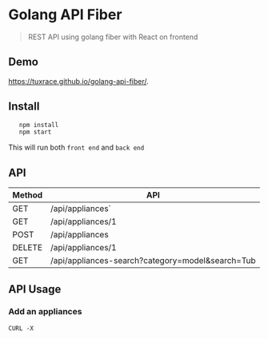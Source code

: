 # Golang API Fiber
> REST API using golang fiber with React on frontend

## Demo
https://tuxrace.github.io/golang-api-fiber/.

## Install
```bash
   npm install
   npm start
```
This will run both `front end` and `back end`

## API
| Method   |      API               |
|----------|------------------------|
| GET      |  /api/appliances`      |
| GET      |    /api/appliances/1   |
| POST     | /api/appliances        |
| DELETE   | /api/appliances/1      |
| GET      | /api/appliances-search?category=model&search=Tub |

## API Usage

### Add an appliances
```CURL -X ```